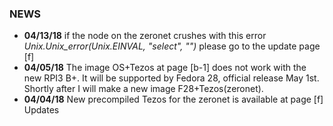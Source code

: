 ### NEWS
- ****04/13/18**** if the node on the zeronet crushes with this error _Unix.Unix_error(Unix.EINVAL, "select", "")_ please go to the update page [f]
- ****04/05/18**** The image OS+Tezos at page [b-1] does not work with the new RPI3 B+. It will be supported by Fedora 28, official release May 1st. Shortly after I will make a new image F28+Tezos(zeronet).
- ****04/04/18**** New precompiled Tezos for the zeronet is available at page [f] Updates